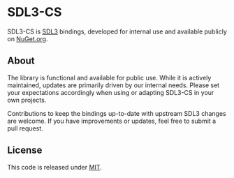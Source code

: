 # SDL3-CS

SDL3-CS is [SDL3](https://github.com/libsdl-org/SDL) bindings, developed for internal use and available publicly on [NuGet.org](https://www.nuget.org/packages/ppy.SDL3-CS).

## About

The library is functional and available for public use. While it is actively maintained, updates are primarily driven by our internal needs. Please set your expectations accordingly when using or adapting SDL3-CS in your own projects.

Contributions to keep the bindings up-to-date with upstream SDL3 changes are welcome. If you have improvements or updates, feel free to submit a pull request.

## License

This code is released under [MIT](LICENCE).
